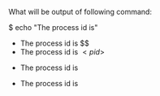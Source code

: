 What will be output of following command:

$ echo "The process id is" $$$$
 
* The process id is $$
* The process id is $<pid>$<pid>
+ The process id is <pid><pid>
* The process id is $$$$